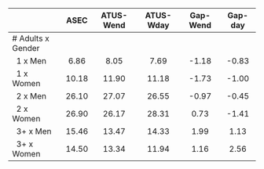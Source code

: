 
|                      |         ASEC |    ATUS-Wend |    ATUS-Wday |     Gap-Wend |      Gap-day |
| -------------------- | :----------: | :----------: | :----------: | :----------: | :----------: |
| # Adults x Gender    |              |              |              |              |              |
| &nbsp;&nbsp;1 x Men  |         6.86 |         8.05 |         7.69 |        -1.18 |        -0.83 |
| &nbsp;&nbsp;1 x Women |        10.18 |        11.90 |        11.18 |        -1.73 |        -1.00 |
| &nbsp;&nbsp;2 x Men  |        26.10 |        27.07 |        26.55 |        -0.97 |        -0.45 |
| &nbsp;&nbsp;2 x Women |        26.90 |        26.17 |        28.31 |         0.73 |        -1.41 |
| &nbsp;&nbsp;3+ x Men |        15.46 |        13.47 |        14.33 |         1.99 |         1.13 |
| &nbsp;&nbsp;3+ x Women |        14.50 |        13.34 |        11.94 |         1.16 |         2.56 |

